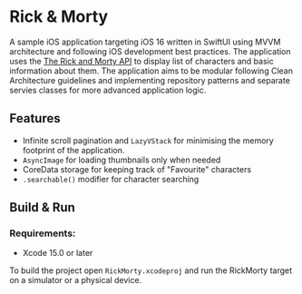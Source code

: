 # Rick & Morty
A sample iOS application targeting iOS 16 written in SwiftUI using MVVM architecture and following iOS development best practices.
The application uses the [The Rick and Morty API](https://rickandmortyapi.com/documentation) to display list of characters and basic information about them.
The application aims to be modular following Clean Architecture guidelines and implementing repository patterns and separate servies classes for more advanced application logic.

## Features
- Infinite scroll pagination and `LazyVStack` for minimising the memory footprint of the application.
- `AsyncImage` for loading thumbnails only when needed
- CoreData storage for keeping track of "Favourite" characters
- `.searchable()` modifier for character searching

## Build & Run
### Requirements:
- Xcode 15.0 or later

To build the project open `RickMorty.xcodeproj` and run the RickMorty target on a simulator or a physical device.
